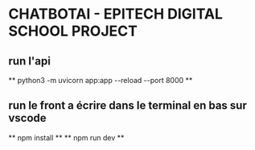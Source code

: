 # CHATBOTAI - EPITECH DIGITAL SCHOOL PROJECT

## run l'api
** python3 -m uvicorn app:app --reload --port 8000 **

## run le front a écrire dans le terminal en bas sur vscode 
** npm install **
** npm run dev **
